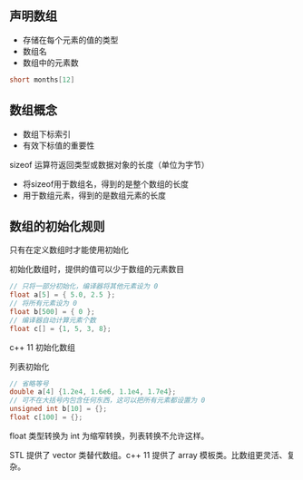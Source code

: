 ## 声明数组

* 存储在每个元素的值的类型
* 数组名
* 数组中的元素数

```cpp
short months[12]
```

## 数组概念

* 数组下标索引
* 有效下标值的重要性

sizeof 运算符返回类型或数据对象的长度（单位为字节）

* 将sizeof用于数组名，得到的是整个数组的长度
* 用于数组元素，得到的是数组元素的长度

## 数组的初始化规则

只有在定义数组时才能使用初始化

初始化数组时，提供的值可以少于数组的元素数目

```cpp
// 只将一部分初始化，编译器将其他元素设为 0
float a[5] = { 5.0, 2.5 };
// 将所有元素设为 0
float b[500] = { 0 };
// 编译器自动计算元素个数
float c[] = {1, 5, 3, 8};
```

c++ 11 初始化数组

列表初始化

```cpp
// 省略等号
double a[4] {1.2e4, 1.6e6, 1.1e4, 1.7e4};
// 可不在大括号内包含任何东西，这可以把所有元素都设置为 0
unsigned int b[10] = {};
float c[100] = {};
```

float 类型转换为 int 为缩窄转换，列表转换不允许这样。

STL 提供了 vector 类替代数组。c++ 11 提供了 array 模板类。比数组更灵活、复杂。
